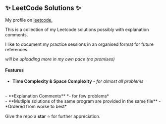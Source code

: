 ## ✨ LeetCode Solutions ✨

My profile on [leetcode.](https://leetcode.com/daranip/ "Dharaneeshwar Leetcode Profile")

This is a collection of my Leetcode solutions possibly with explanation comments.

I like to document my practice sessions in an organised format for future references.

  _will be uploading more in my own pace (no promises)_

#### Features

- **Time Complexity & Space Complexity** *- for almost all problems*
<br>
- **Explanation Comments** *- for few problems*
<br>
- **Mutliple solutions of the same program are provided in the same file** - *Ordered from worse to best*


Give the repo a **star** ⭐ for further appreciation.

